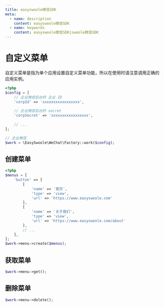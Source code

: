 ```yaml
---
title: easyswoole微信SDK
meta:
  - name: description
    content: easyswoole微信SDK
  - name: keywords
    content: easyswoole微信SDK|swoole微信SDK
---
```


# 自定义菜单

自定义菜单是指为单个应用设置自定义菜单功能，所以在使用时请注意调用正确的应用实例。

```php
<?php
$config = [
    // 企业微信后台的 企业 ID
    'corpId' => 'xxxxxxxxxxxxxxxxx',
    
    // 企业微信后台的 secret
    'corpSecret' => 'xxxxxxxxxxxxxxxxx',
    
    // ...
];

// 企业微信
$work = \EasySwoole\WeChat\Factory::work($config);
```

## 创建菜单

```php
<?php
$menus = [
    'button' => [
        [
            'name' => '首页',
            'type' => 'view',
            'url' => 'https://www.easyswoole.com'
        ],
        [
            'name' => '关于我们',
            'type' => 'view',
            'url' => 'https://www.easyswoole.com/about'
        ],
        // ...
    ],
];
$work->menu->create($menus);
```

## 获取菜单

```php
$work->menu->get();
```

## 删除菜单

```php
$work->menu->delete();
```